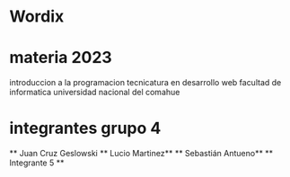 # Wordix 

# materia 2023
introduccion a la programacion 
tecnicatura en desarrollo web 
facultad de informatica 
universidad nacional del comahue 

# integrantes grupo 4

** Juan Cruz Geslowski 
** Lucio Martinez**
** Sebastián Antueno**
** Integrante 5 **